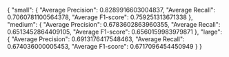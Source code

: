 {
  "small": {
    "Average Precision": 0.8289916603004837,
    "Average Recall": 0.7060781100564378,
    "Average F1-score": 0.759251313671338
  },
  "medium": {
    "Average Precision": 0.6783602863960355,
    "Average Recall": 0.6513452864409105,
    "Average F1-score": 0.6560159983979871
  },
  "large": {
    "Average Precision": 0.6913176417548463,
    "Average Recall": 0.674036000005453,
    "Average F1-score": 0.6717096454450949
  }
}
